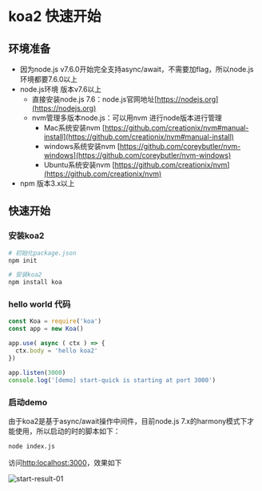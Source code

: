 # koa2 快速开始

## 环境准备
- 因为node.js v7.6.0开始完全支持async/await，不需要加flag，所以node.js环境都要7.6.0以上
- node.js环境 版本v7.6以上
    - 直接安装node.js 7.6：node.js官网地址[https://nodejs.org](https://nodejs.org)
    - nvm管理多版本node.js：可以用nvm 进行node版本进行管理
        - Mac系统安装nvm [https://github.com/creationix/nvm#manual-install](https://github.com/creationix/nvm#manual-install)
        - windows系统安装nvm [https://github.com/coreybutler/nvm-windows](https://github.com/coreybutler/nvm-windows)
        - Ubuntu系统安装nvm [https://github.com/creationix/nvm](https://github.com/creationix/nvm)
- npm 版本3.x以上



## 快速开始

### 安装koa2
```sh
# 初始化package.json
npm init

# 安装koa2
npm install koa

```

### hello world 代码

```js
const Koa = require('koa')
const app = new Koa()

app.use( async ( ctx ) => {
  ctx.body = 'hello koa2'
})

app.listen(3000)
console.log('[demo] start-quick is starting at port 3000')
```

### 启动demo

由于koa2是基于async/await操作中间件，目前node.js 7.x的harmony模式下才能使用，所以启动的时的脚本如下：

```sh
node index.js
```

访问[http:localhost:3000](http:localhost:3000)，效果如下

![start-result-01](./../images/start-result-01.png)


